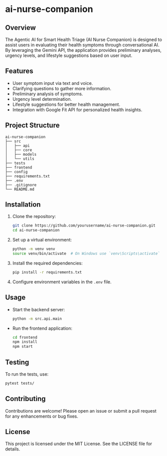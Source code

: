 # ai-nurse-companion

## Overview
The Agentic AI for Smart Health Triage (AI Nurse Companion) is designed to assist users in evaluating their health symptoms through conversational AI. By leveraging the Gemini API, the application provides preliminary analyses, urgency levels, and lifestyle suggestions based on user input.

## Features
- User symptom input via text and voice.
- Clarifying questions to gather more information.
- Preliminary analysis of symptoms.
- Urgency level determination.
- Lifestyle suggestions for better health management.
- Integration with Google Fit API for personalized health insights.

## Project Structure
```
ai-nurse-companion
├── src
│   ├── api
│   ├── core
│   ├── models
│   └── utils
├── tests
├── frontend
├── config
├── requirements.txt
├── .env
├── .gitignore
└── README.md
```

## Installation
1. Clone the repository:
   ```bash
   git clone https://github.com/yourusername/ai-nurse-companion.git
   cd ai-nurse-companion
   ```

2. Set up a virtual environment:
   ```bash
   python -m venv venv
   source venv/bin/activate  # On Windows use `venv\Scripts\activate`
   ```

3. Install the required dependencies:
   ```bash
   pip install -r requirements.txt
   ```

4. Configure environment variables in the `.env` file.

## Usage
- Start the backend server:
  ```bash
  python -m src.api.main
  ```

- Run the frontend application:
  ```bash
  cd frontend
  npm install
  npm start
  ```

## Testing
To run the tests, use:
```bash
pytest tests/
```

## Contributing
Contributions are welcome! Please open an issue or submit a pull request for any enhancements or bug fixes.

## License
This project is licensed under the MIT License. See the LICENSE file for details.